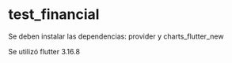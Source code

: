 # test_financial

Se deben instalar las dependencias: provider y charts_flutter_new

Se utilizó flutter 3.16.8